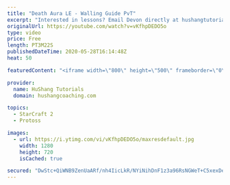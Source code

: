 ```yaml
---
title: "Death Aura LE - Walling Guide PvT"
excerpt: "Interested in lessons? Email Devon directly at hushangtutorials@outlook.com ------------------------------------------------------------------------------------------------------- Want to support HuShang Tutorials directly? Patreon is a website where you can contribute a monthly donation that will help"
originalUrl: https://youtube.com/watch?v=vKfhpDEDO5o
type: video
price: Free
length: PT3M22S
publishedDateTime: 2020-05-28T16:14:48Z
heat: 50

featuredContent: "<iframe width=\"800\" height=\"500\" frameborder=\"0\" src=\"https://www.youtube.com/embed/vKfhpDEDO5o\" allow=\"accelerometer; autoplay; encrypted-media; gyroscope; picture-in-picture\" allowfullscreen></iframe>"

provider:
  name: HuShang Tutorials
  domain: hushangcoaching.com

topics:
  - StarCraft 2
  - Protoss

images:
  - url: https://i.ytimg.com/vi/vKfhpDEDO5o/maxresdefault.jpg
    width: 1280
    height: 720
    isCached: true

secured: "DwStc+QiWNB9ZenUaARf/nh4IicLkR/NYiNihDnF1z3a96RsNGWeT+C5xexDeSc+lavpKRHPTNim91Zd8/F/I5/i3efToUvFsLV8hvMFCaxLoSP+DWeeVoNdqtlZERl/lNs1sq5QBWd8omm+4LRm5B/qi+JpOD6hRd/CJHFWK/iFqmnCo5g81r1jQz1s8keUnOKcSmgiyvIkNvhs5w0BUBNnttbG3gBFucrddGUZylRnUXneF1AThjIDBKemhcMDY86qsRiiSffOsqFTYpeWRIzA7R/e0AI6llA3K5dZayWTBidG7qSpFOYCWgtIRi2Q28GJLlYCH3Clo5QX8lGl1Cg+mAj0z2jpaJQK5st6XzQsTw5JcRL//UIo7BF7pdp7MT5gCXuNrimrIqLDgr2W+KASztmiC5br0ZjZbkrZuD8=;m8eZSZJgTXRqQzybJH6EwQ=="
---
```


